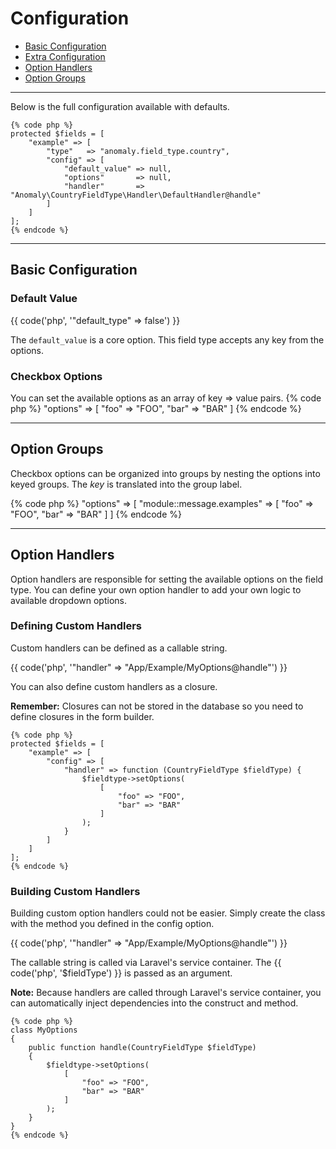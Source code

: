 # Configuration

- [Basic Configuration](#basic)
- [Extra Configuration](#extra)
- [Option Handlers](#handlers)
- [Option Groups](#groups)

<hr>

Below is the full configuration available with defaults.

    {% code php %}
    protected $fields = [
        "example" => [
            "type"   => "anomaly.field_type.country",
            "config" => [
                "default_value" => null,
                "options"       => null,
                "handler"       => "Anomaly\CountryFieldType\Handler\DefaultHandler@handle"
            ]
        ]
    ];
    {% endcode %}

<hr>

<a name="basic"></a>
## Basic Configuration

### Default Value

{{ code('php', '"default_type" => false') }}

The `default_value` is a core option. This field type accepts any key from the options.

### Checkbox Options

You can set the available options as an array of key => value pairs.
{% code php %}
"options" => [
    "foo" => "FOO",
    "bar" => "BAR"
]
{% endcode %}

<hr>

<a name="groups"></a>
## Option Groups

Checkbox options can be organized into groups by nesting the options into keyed groups. The _key_ is translated into the group label.

{% code php %}
"options" => [
    "module::message.examples" => [
        "foo" => "FOO",
        "bar" => "BAR"
    ]
]
{% endcode %}

<hr>

<a name="handlers"></a>
## Option Handlers

Option handlers are responsible for setting the available options on the field type. You can define your own option handler to add your own logic to available dropdown options.

### Defining Custom Handlers

Custom handlers can be defined as a callable string.

{{ code('php', '"handler" => "App/Example/MyOptions@handle"') }}

You can also define custom handlers as a closure.

<div class="alert alert-info">
<strong>Remember:</strong> Closures can not be stored in the database so you need to define closures in the form builder.
</div>

    {% code php %}
    protected $fields = [
        "example" => [
            "config" => [
                "handler" => function (CountryFieldType $fieldType) {
                    $fieldtype->setOptions(
                        [
                            "foo" => "FOO",
                            "bar" => "BAR"
                        ]
                    );
                }
            ]
        ]
    ];
    {% endcode %}

### Building Custom Handlers

Building custom option handlers could not be easier. Simply create the class with the method you defined in the config option.

{{ code('php', '"handler" => "App/Example/MyOptions@handle"') }}

The callable string is called via Laravel's service container. The {{ code('php', '$fieldType') }} is passed as an argument.

<div class="alert alert-primary">
<strong>Note:</strong> Because handlers are called through Laravel's service container, you can automatically inject dependencies into the construct and method.
</div>

    {% code php %}
    class MyOptions
    {
        public function handle(CountryFieldType $fieldType)
        {
            $fieldtype->setOptions(
                [
                    "foo" => "FOO",
                    "bar" => "BAR"
                ]
            );
        }
    }
    {% endcode %}
